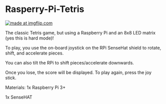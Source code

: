 # Rasperry-Pi-Tetris

<a href="https://imgflip.com/gif/3nxheg"><img src="https://i.imgflip.com/3nxheg.gif" title="made at imgflip.com"/></a>

The classic Tetris game, but using a Raspberry Pi and an 8x8 LED matrix (yes this is hard mode)!

To play, you use the on-board joystick on the RPi SenseHat shield to rotate, shift, and accelerate pieces.

You can also tilt the RPi to shift pieces/accelerate downwards. 

Once you lose, the score will be displayed. To play again, press the joy stick.

Materials:
1x Raspberry Pi 3+

1x SenseHAT
